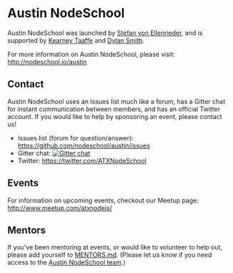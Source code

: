 # Austin NodeSchool #

Austin NodeSchool was launched by [Stefan von Ellenrieder](https://twitter.com/stefanmve), and is supported by [Kearney Taaffe](https://twitter.com/k_taaffe) and [Dylan Smith](https://twitter.com/dylants).

For more information on Austin NodeSchool, please visit: http://nodeschool.io/austin

## Contact ##

Austin NodeSchool uses an Issues list much like a forum, has a Gitter chat for instant communication between members, and has an official Twitter account. If you would like to help by sponsoring an event, please contact us!

*   Issues list (forum for question/answer): https://github.com/nodeschool/austin/issues
*   Gitter chat: [![Gitter chat](https://badges.gitter.im/nodeschool/austin.png)](https://gitter.im/nodeschool/austin)
*   Twitter: https://twitter.com/ATXNodeSchool

## Events ##

For information on upcoming events, checkout our Meetup page: http://www.meetup.com/atxnodejs/

## Mentors ##

If you've been mentoring at events, or would like to volunteer to help out, please add yourself to [MENTORS.md](https://github.com/nodeschool/austin/blob/master/MENTORS.md). (Please let us know if you need access to the [Austin NodeSchool team](https://github.com/orgs/nodeschool/teams/austin).)
